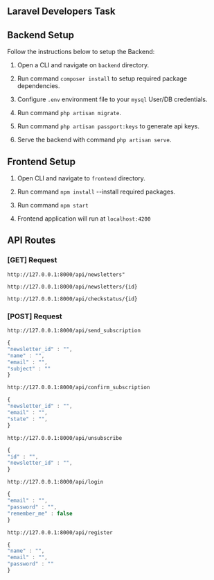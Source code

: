 ## Laravel Developers Task


## Backend Setup
Follow the instructions below to setup the Backend:

1. Open a CLI and navigate on `backend` directory.

2. Run command `composer install` to setup required package dependencies.

3. Configure `.env` environment file to your `mysql` User/DB credentials.

4. Run command `php artisan migrate`.

5. Run command `php artisan passport:keys` to generate api keys.

6. Serve the backend with command `php artisan serve`.


## Frontend Setup

1. Open CLI and navigate to `frontend` directory.

2. Run command `npm install` --install required packages.

3. Run command `npm start`

4. Frontend application will run at `localhost:4200`

## API Routes

### [GET] Request
```
http://127.0.0.1:8000/api/newsletters"
```
```
http://127.0.0.1:8000/api/newsletters/{id}
```
```
http://127.0.0.1:8000/api/checkstatus/{id}
```

### [POST] Request
```
http://127.0.0.1:8000/api/send_subscription
```
```js
{
"newsletter_id" : "",
"name" : "",
"email" : "",
"subject" : ""
}
```



```
http://127.0.0.1:8000/api/confirm_subscription
```
```js
{
"newsletter_id" : "",
"email" : "",
"state" : "",
}
```


```
http://127.0.0.1:8000/api/unsubscribe
```
```js
{
"id" : "",
"newsletter_id" : "",
}
```


```
http://127.0.0.1:8000/api/login
```

```js
{
"email" : "",
"password" : "",
"remember_me" : false
}
```


```
http://127.0.0.1:8000/api/register
```

```js
{
"name" : "",
"email" : "",
"password" : ""
}
```